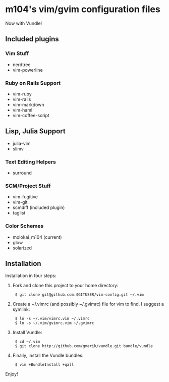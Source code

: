 # m104's vim/gvim configuration files

Now with Vundle!

## Included plugins

### Vim Stuff

  + nerdtree
  + vim-powerline

### Ruby on Rails Support

  + vim-ruby
  + vim-rails
  + vim-markdown
  + vim-haml
  + vim-coffee-script

## Lisp, Julia Support

  + julia-vim
  + slimv

### Text Editing Helpers

  + surround

### SCM/Project Stuff

  + vim-fugitive
  + vim-git
  + scmdiff (included plugin)
  + taglist

### Color Schemes

  + molokai_m104 (current)
  + glow
  + solarized


## Installation

Installation in four steps:

1. Fork and clone this project to your home directory:

        $ git clone git@github.com:$GITUSER/vim-config.git ~/.vim

2. Create a ~/.vimrc (and possibly ~/.gvimrc) file for vim to find. I suggest a symlink:

        $ ln -s ~/.vim/vimrc.vim ~/.vimrc
        $ ln -s ~/.vim/gvimrc.vim ~/.gvimrc

3. Install Vundle:

        $ cd ~/.vim
        $ git clone http://github.com/gmarik/vundle.git bundle/vundle

4. Finally, install the Vundle bundles:

        $ vim +BundleInstall +qall

Enjoy!
